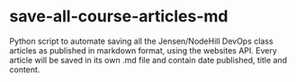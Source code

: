 # save-all-course-articles-md
Python script to automate saving all the Jensen/NodeHill DevOps class articles as published in markdown format, using the websites API.
Every article will be saved in its own .md file and contain date published, title and content.
